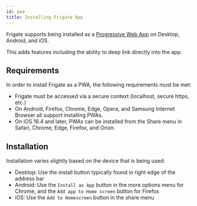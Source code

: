 ```yaml
---
id: pwa
title: Installing Frigate App
---
```


Frigate supports being installed as a [Progressive Web App](https://web.dev/explore/progressive-web-apps) on Desktop, Android, and iOS.

This adds features including the ability to deep link directly into the app.

## Requirements

In order to install Frigate as a PWA, the following requirements must be met:

- Frigate must be accessed via a secure context (localhost, secure https, etc.)
- On Android, Firefox, Chrome, Edge, Opera, and Samsung Internet Browser all support installing PWAs.
- On iOS 16.4 and later, PWAs can be installed from the Share menu in Safari, Chrome, Edge, Firefox, and Orion.

## Installation

Installation varies slightly based on the device that is being used:

- Desktop: Use the install button typically found in right edge of the address bar
- Android: Use the `Install as App` button in the more options menu for Chrome, and the `Add app to Home screen` button for Firefox
- iOS: Use the `Add to Homescreen` button in the share menu
